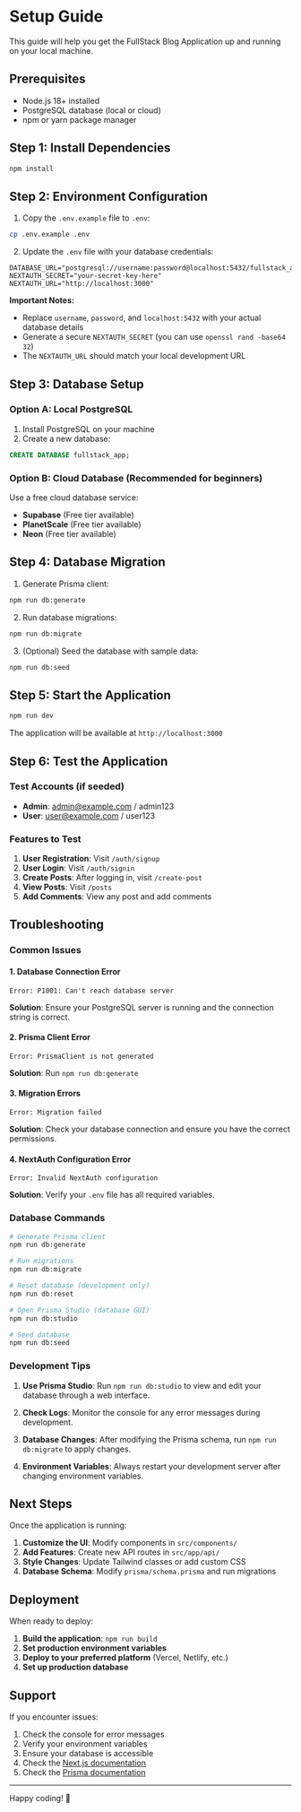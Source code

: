 # Setup Guide

This guide will help you get the FullStack Blog Application up and running on your local machine.

## Prerequisites

- Node.js 18+ installed
- PostgreSQL database (local or cloud)
- npm or yarn package manager

## Step 1: Install Dependencies

```bash
npm install
```

## Step 2: Environment Configuration

1. Copy the `.env.example` file to `.env`:
```bash
cp .env.example .env
```

2. Update the `.env` file with your database credentials:
```env
DATABASE_URL="postgresql://username:password@localhost:5432/fullstack_app"
NEXTAUTH_SECRET="your-secret-key-here"
NEXTAUTH_URL="http://localhost:3000"
```

**Important Notes:**
- Replace `username`, `password`, and `localhost:5432` with your actual database details
- Generate a secure `NEXTAUTH_SECRET` (you can use `openssl rand -base64 32`)
- The `NEXTAUTH_URL` should match your local development URL

## Step 3: Database Setup

### Option A: Local PostgreSQL

1. Install PostgreSQL on your machine
2. Create a new database:
```sql
CREATE DATABASE fullstack_app;
```

### Option B: Cloud Database (Recommended for beginners)

Use a free cloud database service:

- **Supabase** (Free tier available)
- **PlanetScale** (Free tier available)
- **Neon** (Free tier available)

## Step 4: Database Migration

1. Generate Prisma client:
```bash
npm run db:generate
```

2. Run database migrations:
```bash
npm run db:migrate
```

3. (Optional) Seed the database with sample data:
```bash
npm run db:seed
```

## Step 5: Start the Application

```bash
npm run dev
```

The application will be available at `http://localhost:3000`

## Step 6: Test the Application

### Test Accounts (if seeded)
- **Admin**: admin@example.com / admin123
- **User**: user@example.com / user123

### Features to Test
1. **User Registration**: Visit `/auth/signup`
2. **User Login**: Visit `/auth/signin`
3. **Create Posts**: After logging in, visit `/create-post`
4. **View Posts**: Visit `/posts`
5. **Add Comments**: View any post and add comments

## Troubleshooting

### Common Issues

#### 1. Database Connection Error
```
Error: P1001: Can't reach database server
```
**Solution**: Ensure your PostgreSQL server is running and the connection string is correct.

#### 2. Prisma Client Error
```
Error: PrismaClient is not generated
```
**Solution**: Run `npm run db:generate`

#### 3. Migration Errors
```
Error: Migration failed
```
**Solution**: Check your database connection and ensure you have the correct permissions.

#### 4. NextAuth Configuration Error
```
Error: Invalid NextAuth configuration
```
**Solution**: Verify your `.env` file has all required variables.

### Database Commands

```bash
# Generate Prisma client
npm run db:generate

# Run migrations
npm run db:migrate

# Reset database (development only)
npm run db:reset

# Open Prisma Studio (database GUI)
npm run db:studio

# Seed database
npm run db:seed
```

### Development Tips

1. **Use Prisma Studio**: Run `npm run db:studio` to view and edit your database through a web interface.

2. **Check Logs**: Monitor the console for any error messages during development.

3. **Database Changes**: After modifying the Prisma schema, run `npm run db:migrate` to apply changes.

4. **Environment Variables**: Always restart your development server after changing environment variables.

## Next Steps

Once the application is running:

1. **Customize the UI**: Modify components in `src/components/`
2. **Add Features**: Create new API routes in `src/app/api/`
3. **Style Changes**: Update Tailwind classes or add custom CSS
4. **Database Schema**: Modify `prisma/schema.prisma` and run migrations

## Deployment

When ready to deploy:

1. **Build the application**: `npm run build`
2. **Set production environment variables**
3. **Deploy to your preferred platform** (Vercel, Netlify, etc.)
4. **Set up production database**

## Support

If you encounter issues:

1. Check the console for error messages
2. Verify your environment variables
3. Ensure your database is accessible
4. Check the [Next.js documentation](https://nextjs.org/docs)
5. Check the [Prisma documentation](https://www.prisma.io/docs)

---

Happy coding! 🚀